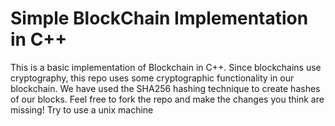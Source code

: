 # Simple BlockChain Implementation in C++
This is a basic implementation of Blockchain in C++.
Since blockchains use cryptography, this repo uses some cryptographic functionality in our blockchain. We have used the SHA256 hashing technique to create hashes of our blocks.
Feel free to fork the repo and make the changes you think are missing!
Try to use a unix machine
